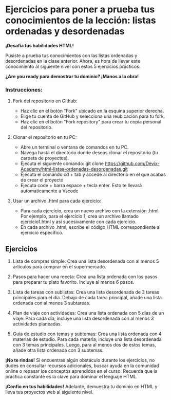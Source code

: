 # Ejercicios para poner a prueba tus conocimientos de la lección: listas ordenadas y desordenadas

**¡Desafía tus habilidades HTML!**

Pusiste a prueba tus conocimientos con las listas ordenadas y desordenadas en la clase anterior. Ahora, es hora de llevar este conocimiento al siguiente nivel con estos 5 ejercicios prácticos.

**¿Are you ready para demostrar tu dominio? ¡Manos a la obra!**

### Instrucciones:
1. Fork del repositorio en Github:

    * Haz clic en el botón "Fork" ubicado en la esquina superior derecha.
    * Elige tu cuenta de GitHub y selecciona una reubicación para tu fork.
    * Haz clic en el botón "Fork repository" para crear tu copia personal del repositorio.

2. Clonar el repositorio en tu PC:

    * Abre un terminal o ventana de comandos en tu PC.
    * Navega hasta el directorio donde deseas clonar el repositorio (tu carpeta de proyectos).
    * Ejecuta el siguiente comando: git clone https://github.com/Devix-Academy/html-listas-ordenadas-desordenadas.git
    * Ejecuta el comando cd + tab y accede al directorio en el que acabas de crear el proyecto
    * Ejecuta code + barra espace + tecla enter. Esto te llevará automaticamente a Vscode
    

3. Usar un archivo .html para cada ejercicio:

    * Para cada ejercicio, crea un nuevo archivo con la extensión .html. Por ejemplo, para el ejercicio 1, crea un archivo llamado ejercicio1.html y así sucesivamente con cada ejercicio.
    * En cada archivo .html, escribe el código HTML correspondiente al ejercicio específico.

## Ejercicios

1. Lista de compras simple: Crea una lista desordenada con al menos 5 artículos para comprar en el supermercado.

2. Pasos para hacer una receta: Crea una lista ordenada con los pasos para preparar tu plato favorito. Incluye al menos 6 pasos.

3. Lista de tareas con sublistas: Crea una lista desordenada de 3 tareas principales para el día. Debajo de cada tarea principal, añade una lista ordenada con al menos 3 subtareas.

4. Plan de viaje con actividades: Crea una lista ordenada con 5 días de un viaje. Para cada día, incluye una lista desordenada con al menos 3 actividades planeadas.

5. Guía de estudio con temas y subtemas: Crea una lista ordenada con 4 materias de estudio. Para cada materia, incluye una lista desordenada con 3 temas principales. Luego, para al menos dos de estos temas, añade otra lista ordenada con 3 subtemas.

**¡No te rindas!** Si encuentras algún obstáculo durante los ejercicios, no dudes en consultar recursos adicionales, buscar ayuda en la comunidad online o repasar los conceptos aprendidos en el curso. Recuerda que la práctica constante es la clave para dominar el lenguaje HTML.

**¡Confío en tus habilidades!** Adelante, demuestra tu dominio  en HTML y lleva tus proyectos web al siguiente nivel.
